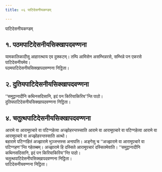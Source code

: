 ```yaml
---
title: ०६ पाटिदेसनीयकण्डम्

---
```

पाटिदेसनीयकण्डम्  


## १. पठमपाटिदेसनीयसिक्खापदवण्णना

यामकालिकादीसु आहारत्थाय एव दुक्कटम्। तम्पि आमिसेन असम्भिन्नरसे, सम्भिन्ने पन एकरसे पाटिदेसनीयमेव।  
पठमपाटिदेसनीयसिक्खापदवण्णना निट्ठिता।  


## २. दुतियपाटिदेसनीयसिक्खापदवण्णना

‘‘समुट्ठानादीनि कथिनसदिसानि, इदं पन किरियाकिरिय’’न्ति पाठो।  
दुतियपाटिदेसनीयसिक्खापदवण्णना निट्ठिता।  


## ४. चतुत्थपाटिदेसनीयसिक्खापदवण्णना

आरामे वा आरामूपचारे वा पटिग्गहेत्वा अज्झोहरन्तस्साति आरामे वा आरामूपचारे वा पटिग्गहेत्वा आरामे वा आरामूपचारे वा अज्झोहरन्तस्साति अत्थो।  
बहारामे पटिग्गहितं अज्झारामे भुञ्जन्तस्स अनापत्ति। अङ्गेसु च ‘‘अज्झारामे वा आरामूपचारे वा पटिग्गहण’’न्ति गहेतब्बम्। अज्झारामे हि दस्सिते आरामूपचारं दस्सितमेवाति। ‘‘समुट्ठानादीनि कथिनसदिसानि, इदं पन किरियाकिरिय’’न्ति पाठो।  
चतुत्थपाटिदेसनीयसिक्खापदवण्णना निट्ठिता।  
पाटिदेसनीयवण्णना निट्ठिता।  